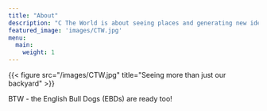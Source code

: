 ```yaml
---
title: "About"
description: "C The World is about seeing places and generating new ideas and fun.  It is also about coming and seeing us and having fun too.  We hope to C you soon.  "
featured_image: 'images/CTW.jpg'
menu:
  main:
    weight: 1
---
```

{{< figure src="/images/CTW.jpg" title="Seeing more than just our backyard" >}}

BTW - the English Bull Dogs (EBDs) are ready too!
